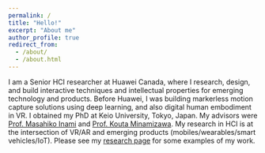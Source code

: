 ```yaml
---
permalink: /
title: "Hello!"
excerpt: "About me"
author_profile: true
redirect_from: 
  - /about/
  - /about.html
---
```


I am a Senior HCI researcher at Huawei Canada, where I research, design, and build interactive techniques and intellectual properties for emerging technology and products.
Before Huawei, I was building markerless motion capture solutions using deep learning, and also digital human embodiment in VR.
I obtained my PhD at Keio University, Tokyo, Japan.
My advisors were [Prof. Masahiko Inami](https://www.rcast.u-tokyo.ac.jp/en/research/people/staff-inami_masahiko.html) and [Prof. Kouta Minamizawa](https://www.kmd.keio.ac.jp/faculty/kouta-minamizawa).
My research in HCI is at the intersection of VR/AR and emerging products (mobiles/wearables/smart vehicles/IoT).
Please see my [research page](https://kevinfan.com/research/) for some examples of my work.